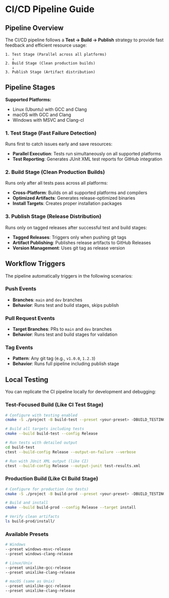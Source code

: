 # CI/CD Pipeline Guide

## Pipeline Overview

The CI/CD pipeline follows a **Test → Build → Publish** strategy to provide fast feedback and efficient resource usage:

```
1. Test Stage (Parallel across all platforms)
   ↓
2. Build Stage (Clean production builds)
   ↓ 
3. Publish Stage (Artifact distribution)
```

## Pipeline Stages

**Supported Platforms:**
- Linux (Ubuntu) with GCC and Clang
- macOS with GCC and Clang  
- Windows with MSVC and Clang-cl

### 1. Test Stage (Fast Failure Detection)
Runs first to catch issues early and save resources:

- **Parallel Execution**: Tests run simultaneously on all supported platforms
- **Test Reporting**: Generates JUnit XML test reports for GitHub integration

### 2. Build Stage (Clean Production Builds)
Runs only after all tests pass across all platforms:

- **Cross-Platform**: Builds on all supported platforms and compilers
- **Optimized Artifacts**: Generates release-optimized binaries
- **Install Targets**: Creates proper installation packages

### 3. Publish Stage (Release Distribution)
Runs only on tagged releases after successful test and build stages:

- **Tagged Releases**: Triggers only when pushing git tags
- **Artifact Publishing**: Publishes release artifacts to GitHub Releases
- **Version Management**: Uses git tag as release version

## Workflow Triggers

The pipeline automatically triggers in the following scenarios:

### Push Events
- **Branches**: `main` and `dev` branches
- **Behavior**: Runs test and build stages, skips publish

### Pull Request Events  
- **Target Branches**: PRs to `main` and `dev` branches
- **Behavior**: Runs test and build stages for validation

### Tag Events
- **Pattern**: Any git tag (e.g., `v1.0.0`, `1.2.3`)
- **Behavior**: Runs full pipeline including publish stage

## Local Testing

You can replicate the CI pipeline locally for development and debugging:

### Test-Focused Build (Like CI Test Stage)
```bash
# Configure with testing enabled
cmake -S ./project -B build-test --preset <your-preset> -DBUILD_TESTING=ON

# Build all targets including tests
cmake --build build-test --config Release

# Run tests with detailed output
cd build-test
ctest --build-config Release --output-on-failure --verbose

# Run with JUnit XML output (like CI)
ctest --build-config Release --output-junit test-results.xml
```

### Production Build (Like CI Build Stage)
```bash
# Configure for production (no tests)
cmake -S ./project -B build-prod --preset <your-preset> -DBUILD_TESTING=OFF

# Build and install
cmake --build build-prod --config Release --target install

# Verify clean artifacts
ls build-prod/install/
```

### Available Presets
```bash
# Windows
--preset windows-msvc-release
--preset windows-clang-release

# Linux/Unix
--preset unixlike-gcc-release  
--preset unixlike-clang-release

# macOS (same as Unix)
--preset unixlike-gcc-release
--preset unixlike-clang-release
```
